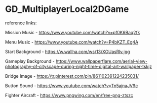 # GD_MultiplayerLocal2DGame
 
reference links:

Mission Music - https://www.youtube.com/watch?v=pf0K6Baq2fk

Menu Music - https://www.youtube.com/watch?v=P4bKZT_Eg4A

Start Background - https://w.wallha.com/ws/13/XOUasRlv.jpg

Gameplay Background - https://www.wallpaperflare.com/aerial-view-photography-of-cityscape-during-night-time-digital-art-wallpaper-tskjz

Bridge Image - https://tr.pinterest.com/pin/861102391224235031/

Button Sound - https://www.youtube.com/watch?v=Tn5ajnaJV9c

Fighter Aircraft - https://www.pngwing.com/en/free-png-ztszc